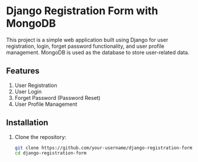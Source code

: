 # Django Registration Form with MongoDB

This project is a simple web application built using Django for user registration, login, forget password functionality, and user profile management. MongoDB is used as the database to store user-related data.

## Features

1. User Registration
2. User Login
3. Forget Password (Password Reset)
4. User Profile Management

## Installation

1. Clone the repository:

   ```bash
   git clone https://github.com/your-username/django-registration-form.git
   cd django-registration-form
